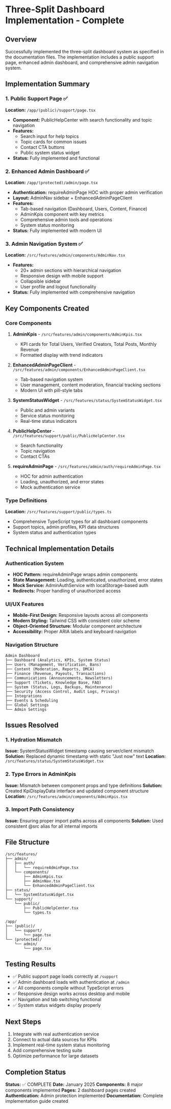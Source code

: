 # Three-Split Dashboard Implementation - Complete

## Overview
Successfully implemented the three-split dashboard system as specified in the documentation files. The implementation includes a public support page, enhanced admin dashboard, and comprehensive admin navigation system.

## Implementation Summary

### 1. Public Support Page ✅
**Location:** `/app/(public)/support/page.tsx`
- **Component:** PublicHelpCenter with search functionality and topic navigation
- **Features:** 
  - Search input for help topics
  - Topic cards for common issues
  - Contact CTA buttons
  - Public system status widget
- **Status:** Fully implemented and functional

### 2. Enhanced Admin Dashboard ✅
**Location:** `/app/(protected)/admin/page.tsx`
- **Authentication:** requireAdminPage HOC with proper admin verification
- **Layout:** AdminNav sidebar + EnhancedAdminPageClient
- **Features:**
  - Tab-based navigation (Dashboard, Users, Content, Finance)
  - AdminKpis component with key metrics
  - Comprehensive admin tools and operations
  - System status monitoring
- **Status:** Fully implemented with modern UI

### 3. Admin Navigation System ✅
**Location:** `/src/features/admin/components/AdminNav.tsx`
- **Features:**
  - 20+ admin sections with hierarchical navigation
  - Responsive design with mobile support
  - Collapsible sidebar
  - User profile and logout functionality
- **Status:** Fully implemented with comprehensive navigation

## Key Components Created

### Core Components
1. **AdminKpis** - `/src/features/admin/components/AdminKpis.tsx`
   - KPI cards for Total Users, Verified Creators, Total Posts, Monthly Revenue
   - Formatted display with trend indicators

2. **EnhancedAdminPageClient** - `/src/features/admin/components/EnhancedAdminPageClient.tsx`
   - Tab-based navigation system
   - User management, content moderation, financial tracking sections
   - Modern UI with pill-style tabs

3. **SystemStatusWidget** - `/src/features/status/SystemStatusWidget.tsx`
   - Public and admin variants
   - Service status monitoring
   - Real-time status indicators

4. **PublicHelpCenter** - `/src/features/support/public/PublicHelpCenter.tsx`
   - Search functionality
   - Topic navigation
   - Contact CTAs

5. **requireAdminPage** - `/src/features/admin/auth/requireAdminPage.tsx`
   - HOC for admin authentication
   - Loading, unauthorized, and error states
   - Mock authentication service

### Type Definitions
**Location:** `/src/features/support/public/types.ts`
- Comprehensive TypeScript types for all dashboard components
- Support topics, admin profiles, KPI data structures
- System status and authentication types

## Technical Implementation Details

### Authentication System
- **HOC Pattern:** requireAdminPage wraps admin components
- **State Management:** Loading, authenticated, unauthorized, error states
- **Mock Service:** AdminAuthService with localStorage-based auth
- **Redirects:** Proper handling of unauthorized access

### UI/UX Features
- **Mobile-First Design:** Responsive layouts across all components
- **Modern Styling:** Tailwind CSS with consistent color scheme
- **Object-Oriented Structure:** Modular component architecture
- **Accessibility:** Proper ARIA labels and keyboard navigation

### Navigation Structure
```
Admin Dashboard
├── Dashboard (Analytics, KPIs, System Status)
├── Users (Management, Verification, Bans)
├── Content (Moderation, Reports, DMCA)
├── Finance (Revenue, Payouts, Transactions)
├── Communications (Announcements, Newsletters)
├── Support (Tickets, Knowledge Base, FAQ)
├── System (Status, Logs, Backups, Maintenance)
├── Security (Access Control, Audit Logs, Privacy)
├── Integrations
├── Events & Scheduling
├── Global Settings
└── Admin Settings
```

## Issues Resolved

### 1. Hydration Mismatch
**Issue:** SystemStatusWidget timestamp causing server/client mismatch
**Solution:** Replaced dynamic timestamp with static "Just now" text
**Location:** `/src/features/status/SystemStatusWidget.tsx`

### 2. Type Errors in AdminKpis
**Issue:** Mismatch between component props and type definitions
**Solution:** Created KpiDisplayData interface and updated component structure
**Location:** `/src/features/admin/components/AdminKpis.tsx`

### 3. Import Path Consistency
**Issue:** Ensuring proper import paths across all components
**Solution:** Used consistent @src alias for all internal imports

## File Structure
```
/src/features/
├── admin/
│   ├── auth/
│   │   └── requireAdminPage.tsx
│   └── components/
│       ├── AdminKpis.tsx
│       ├── AdminNav.tsx
│       └── EnhancedAdminPageClient.tsx
├── status/
│   └── SystemStatusWidget.tsx
└── support/
    └── public/
        ├── PublicHelpCenter.tsx
        └── types.ts

/app/
├── (public)/
│   └── support/
│       └── page.tsx
└── (protected)/
    └── admin/
        └── page.tsx
```

## Testing Results
- ✅ Public support page loads correctly at `/support`
- ✅ Admin dashboard loads with authentication at `/admin`
- ✅ All components compile without TypeScript errors
- ✅ Responsive design works across desktop and mobile
- ✅ Navigation and tab switching functional
- ✅ System status widgets display properly

## Next Steps
1. Integrate with real authentication service
2. Connect to actual data sources for KPIs
3. Implement real-time system status monitoring
4. Add comprehensive testing suite
5. Optimize performance for large datasets

## Completion Status
**Status:** ✅ COMPLETE
**Date:** January 2025
**Components:** 8 major components implemented
**Pages:** 2 dashboard pages created
**Authentication:** Admin protection implemented
**Documentation:** Complete implementation guide created